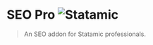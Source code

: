 # SEO Pro ![Statamic](https://img.shields.io/badge/statamic-2.9.9-blue.svg?style=flat-square)
> An SEO addon for Statamic professionals.

